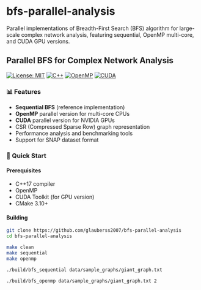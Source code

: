 # bfs-parallel-analysis

Parallel implementations of Breadth-First Search (BFS) algorithm for large-scale complex network analysis, featuring sequential, OpenMP multi-core, and CUDA GPU versions.

## Parallel BFS for Complex Network Analysis

[![License: MIT](https://img.shields.io/badge/License-MIT-yellow.svg)](https://opensource.org/licenses/MIT)
[![C++](https://img.shields.io/badge/C++-17-blue.svg)](https://isocpp.org/)
[![OpenMP](https://img.shields.io/badge/OpenMP-4.5-orange.svg)](https://www.openmp.org/)
[![CUDA](https://img.shields.io/badge/CUDA-11.0-green.svg)](https://developer.nvidia.com/cuda-toolkit)

### 📊 Features

- **Sequential BFS** (reference implementation)
- **OpenMP** parallel version for multi-core CPUs
- **CUDA** parallel version for NVIDIA GPUs
- CSR (Compressed Sparse Row) graph representation
- Performance analysis and benchmarking tools
- Support for SNAP dataset format

### 🚀 Quick Start

#### Prerequisites
- C++17 compiler
- OpenMP
- CUDA Toolkit (for GPU version)
- CMake 3.10+

#### Building
```bash
git clone https://github.com/glauberss2007/bfs-parallel-analysis
cd bfs-parallel-analysis

make clean
make sequential
make openmp

./build/bfs_sequential data/sample_graphs/giant_graph.txt

./build/bfs_openmp data/sample_graphs/giant_graph.txt 2
```